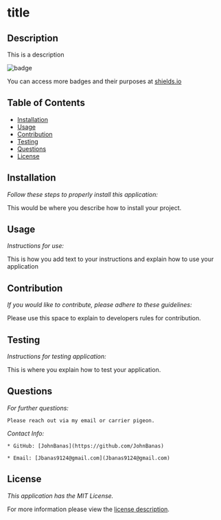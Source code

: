 # title

## Description

This is a description

![badge](https://img.shields.io/badge/license-MITLicense-brightorange)

You can access more badges and their purposes at [shields.io](https://shields.io)

## Table of Contents
  * [Installation](#installation)
  * [Usage](#usage)
  * [Contribution](#contribution)
  * [Testing](#testing)
  * [Questions](#questions)
  * [License](#license)
    
    
## Installation
    
  _Follow these steps to properly install this application:_

  This would be where you describe how to install your project.
      
## Usage

  _Instructions for use:_

  This is how you add text to your instructions and explain how to use your application
      
## Contribution

  _If you would like to contribute, please adhere to these guidelines:_

  Please use this space to explain to developers rules for contribution.
      
## Testing

  _Instructions for testing application:_

  This is where you explain how to test your application.
      
## Questions
      
  _For further questions:_

    Please reach out via my email or carrier pigeon.
  
  _Contact Info:_

    * GitHub: [JohnBanas](https://github.com/JohnBanas)

    * Email: [Jbanas9124@gmail.com](Jbanas9124@gmail.com)
    
## License

      
  _This application has the MIT License._
      
  For more information please view the [license description](https://choosealicense.com/licenses/mit/).
  
  